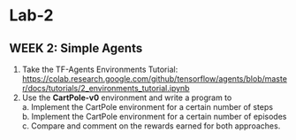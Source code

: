 # Lab-2
## WEEK 2: Simple Agents
1. Take the TF-Agents Environments Tutorial:<br>
https://colab.research.google.com/github/tensorflow/agents/blob/master/docs/tutorials/2_environments_tutorial.ipynb
2. Use the <strong>CartPole-v0</strong> environment and write a program to
<br>a. Implement the CartPole environment for a certain number of steps
<br>b. Implement the CartPole environment for a certain number of episodes
<br>c. Compare and comment on the rewards earned for both approaches.
